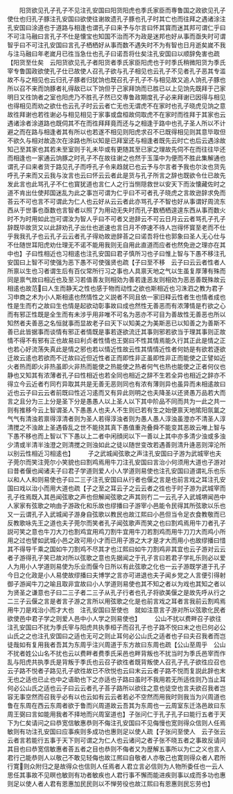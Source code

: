<!-- { "loadSidebar": true } -->
　　阳货欲见孔子孔子不见注孔安国曰阳货阳虎也季氏家臣而専鲁国之政欲见孔子使仕也归孔子豚注孔安国曰欲使往谢故遗孔子豚也孔子时其亡也而往拜之遇诸涂注孔安国曰涂道也于道路与相逢也谓孔子曰来予与尔言曰怀其寳而迷其邦可谓仁乎曰不可注马融曰言孔子不仕是懐宝也知国不治而不为政是迷邦也好从事而亟失时可谓智乎曰不可注孔安国曰言孔子栖栖好从事而数不遇失时不为有智也日月逝矣嵗不我与注马融曰年老嵗月已徃当急仕也孔子曰诺吾将仕矣注孔安国曰以顺辞免害也疏【阳货至仕矣　云阳货欲见孔子者阳货者季氏家臣阳虎也于时季氏稍微阳货为季氏宰专鲁国政欲使孔子仕已故使人召孔子欲与孔子相见也云孔子不见者孔子恶其专滥故不与之相见也云归孔子豚者归犹饷也既召孔子孔子不与相见故又追人饷孔子豚也所以召不来而饷豚者礼得敌已以下饷但于己家拜饷而已胜已以上见饷先既拜于己家明日又徃饷者之室也阳虎乃不胜孔子然已交専鲁政期度孔子必来拜谢已因得与相见也得相见而劝之欲仕也云孔子时云云者亡无也无谓虎不在家时也孔子晓虎见饷之意故徃拜谢也若徃谢必与相见相见于家事或盘桓故伺取虎不在家时而徃拜于其家也云遇诸涂者涂道路也既伺其不在而徃拜拜竟而还与之相逢于路中也孔子圣人所以不计避之而在路与相逢者其有所以也若遂不相见则阳虎求召不已既得相见则其意毕取但不欲久与相对故造次在涂路也所以知是已拜室还与相逢者既先云时亡也后云遇涂故知己至其家也其若未至室则于礼未毕或有更随其至已家之理故先伺不在而往往毕还而相逢也一家通云饷豚之时孔子不在故往谢之也然于玉藻中为便而不胜此集解通也谓孔子曰来者货于路见孔子而呼孔子令来趋就已也云予与尔言者予我也尔汝也货先呼孔子来而又云我与汝言也云曰怀云云者此是货与孔子所言之辞也既欲令仕已故先发此言也此骂孔子不仁也寳犹道也言仁人之行当恻隠救世以安天下而汝懐藏佐时之道不肯出仕使邦国迷乱为此之事岂可谓为仁乎曰不可者孔子晓虎之言故逊辞求免而荅云不可也言不可谓此为仁人也云好从云云者此亦骂孔子不智也好从事谓好周流东西从于世事也亟数也言智者以照了为用动无失时而孔子数栖栖遑遑东西从事而数火时不为时用如此岂可谓汝为智人乎曰不可者又逊辞云不可云日月云云者骂孔子孔子辞既毕故货又以此辞劝孔子出仕也逝速也言日月不停速不待人岂得怀寳至老而不仕乎我我孔子也云孔子云云者孔子得劝故逊辞荅之曰诺吾将仕也郭象曰圣人无心仕与不仕随世耳阳虎劝仕理无不诺不能用我则无自用此直道而应者也然免逊之理亦在其中也】子曰性相近也习相逺也注孔安国曰君子慎所习也子曰惟上智与下愚不移注孔安国曰上智不可使强为恶下愚不可使强贤也疏【子曰至不移　云子曰云云者性者人所禀以生也习者谓生后有百仪常所行习之事也人具禀天地之气以生虽复厚薄有殊而同是禀气故曰相近也及至习若值善友则相効为善若逢恶友则相効为恶恶善既殊故云相逺也故范曰人生而静天之性也感于物而动性之欲也斯相近也习洙泗之教为君子习申商之术为小人斯相逺也然情性之义説者不同且依一家旧释云性者生也情者成也性是生而冇之故曰生也情是起欲动彰事故曰成也然性无善恶而有浓薄情是冇欲之心而有邪正性既是全生而有未涉乎用非唯不可名为恶亦不可目为善故性无善恶也所以知然者夫善恶之名恒就事而显故老子曰天下以知美之为美斯恶已以知善之为善斯不善已此皆据事而谈情有邪正者情既是事若逐欲流迁其事则邪若欲当于理其事则正故情不得不有邪有正也故易曰利贞者性情也王弼曰不性其情焉能久行其正此是情之正也若心好流荡失真此是情之邪也若以情近性故云性其情情近性者何妨是有欲若逐欲迁故云逺也若欲而不迁故曰近但近性者正而即性非正虽即性非正而能使之正譬如近火者热而即火非热虽即火非热而能使之热能使之热者何气也热也能使之正者何仪也静也又知其有浓薄者孔子曰性相近也若全同也相近之辞不生若全异也相近之辞亦不得立今云近者冇同冇异取其共是无善无恶则同也有浓有薄则异也虽异而未相逺故曰近也云子曰云云者前既曰性近习逺而又有异此则明之也夫降圣以还贤愚万品若大而言之且分为三上分是圣下分是愚愚人以上圣人以下其中阶品不同而共为一此之共一则有推移今云上智谓圣人下愚愚人也夫人不生则已若有生之始便禀天地隂阳氛氲之气气有清浊若禀得淳清者则为圣人若得淳浊者则为愚人愚人淳浊虽澄亦不清圣人淳清搅之不浊故上圣遇昏乱之世不能挠其真下愚值重尧叠舜不能变其恶故云唯上智与下愚不移也而上智以下下愚以上二者中闲顔闵以下一善以上其中亦多清少浊或多浊少清或半清半浊澄之则清搅之则浊如此之徒以随世变改若遇善则清升逄恶则滓沦所以别云性相近习相逺也】
　　子之武城闻弦歌之声注孔安国曰子游为武城宰也夫子莞尔而笑注莞尔小笑貌也曰割鸡焉用牛刀注孔安国曰言治小何须用大道也子游对曰昔者偃也闻诸夫子曰君子学道则爱人小人学道则易使也注孔安国曰道谓礼乐也乐以和人人和则易使也子曰二三子注孔安国曰从行者也偃之言是也前言戏之耳注孔安国曰戏以治小而用大道也疏【子之至之耳云子之云云者之徃也于时子游为武城宰而孔子徃焉既入其邑闻弦歌之声也但解闻弦歌之声其则冇二一云孔子入武城堺闻邑中人家家有弦歌之响由子游政化和乐故也缪播曰子游宰小邑能令民得其所弦歌以乐也又一云谓孔子入武城闻子游身自弦歌以教民也故江熙曰小邑但当令足衣食教敬而已反教歌咏先王之道也夫子莞尔而笑者孔子闻弦歌声而笑之也曰割鸡焉用牛刀者孔子説可笑之意也牛刀大刀也割鸡宜用鸡刀割牛宜用牛刀若割鸡而用牛刀刀大而鸡小所用之过也譬如武城小邑之政可用小才而已用子游之大才是才大而用小也故缪播曰惜其不得导千乘之国如牛刀割鸡不尽其才也江熙曰如牛刀割鸡非其宜也云子游对云云者子游得孔子笑已故对所以弦歌之意也先据闻之于孔子言曰若君子学礼乐则必以爱人为用小人学道则易使为乐业而偃今日所以有此弦歌之化也一云子游既学道于孔子今日之化政是小人易使故缪播曰夫博学之言亦可进退也夫子闻乡党之人言便引得射御子游闻牛刀之喻且取非宜故曰小人学道则易使也其不知之者以为戏也其知之者以为贤圣之谦意也子曰二三子者二三子从孔子行者也孔子将欲美偃之是故先呼从行之二三子云偃之言是者言子游之言所以用弦歌之化是也前言戏之耳者言我前云割鸡焉用牛刀是戏治小而才大也　注孔安国曰至使也　就如注意言子游对所以弦歌化民者欲使邑中君子学之则爱人邑中小人学之则易使也】
　　公山不扰以费畔召子欲往注孔安国曰不扰为季氏宰与阳虎共执季桓子而召孔子也子路不悦曰末之也已何必公山氏之之也注孔安国曰之适也无可之则止耳何必公山氏之适者也子曰夫召我者而岂徒哉如有复用我者吾其为东周乎注兴周道于东方故曰东周也疏【公山至周乎　公山不扰者姓公山名不扰也云以费畔者费季氏采邑也畔背叛也不扰当时为季氏邑宰而作乱与阳虎共执季氏是背叛于季氏也云召子欲徃者既背叛使人召孔子孔子欲徃应召也云子路不悦者子路见孔子欲徃故已不欣悦也云曰末云云者子路不悦而复説此辞也末无也之适也已止也中之语助也下之亦适也子路曰虽时不我用若无所适徃则乃当止耳何必公山氏之适也云子曰云云者孔子荅子路所以欲往之意也徒空也言夫欲召我者岂容无事空然而召我乎必有以也云如有云云者若必不空然而用我时则我当为兴周道也鲁在东周在西云东周者欲于鲁而兴周道故云吾其为东周也一云周室东迁洛邑故曰东周王弼曰言如能用我者不择地而兴周室道也】子张问仁于孔子孔子曰能行五者于天下为仁矣请问之曰恭宽信敏惠恭则不侮注孔安国曰不见侮慢也宽则得众信则人任焉敏则有功注孔安国曰应事疾则多成功也惠则足以使人疏【子张问至使人　云子张云云者言若能行五事于天下则可谓之为仁人也云诸问之者子张不晓五者之事故反请问其目也曰恭宽信敏惠者荅五者之目也恭则不侮者又为歴解五事所以为仁之义也言人君行己能恭则人以敬己不敢见轻侮也故江熈曰自敬者人亦敬己也寛则得众者人君所行寛则众附归之是故得众也信则人任焉者人君立言必信则为人物所委任也一云人思任其事故不见暝也敏则有功者敏疾也人君行事不懈而能进疾则事以成而多功也惠则足以使人者人君有恩惠加民民则以不惮劳役也故江熙曰有恩惠则民忘劳也】
